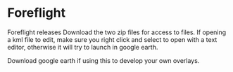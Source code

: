 # Foreflight
Foreflight releases
Download the two zip files for access to files.  If opening a kml file to edit, make sure you right click and select to open with a text editor, otherwise it will try to launch in google earth.

Download google earth if using this to develop your own overlays.

